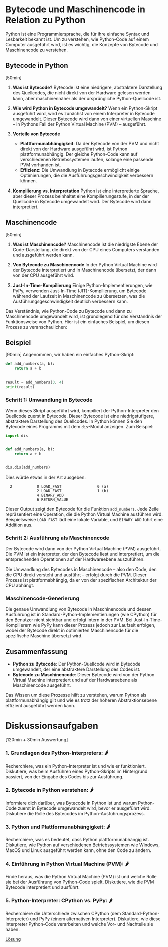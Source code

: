 # Bytecode und Maschinencode in Relation zu Python

Python ist eine Programmiersprache, die für ihre einfache Syntax und Lesbarkeit bekannt ist. Um zu
verstehen, wie Python-Code auf einem Computer ausgeführt wird, ist es wichtig, die Konzepte von Bytecode und
Maschinencode zu verstehen.

## Bytecode in Python 
[50min]

1. **Was ist Bytecode?**
   Bytecode ist eine niedrigere, abstraktere Darstellung des Quellcodes, die nicht direkt von der Hardware gelesen
   werden kann, aber maschinennäher als der ursprüngliche Python-Quellcode ist.

2. **Wie wird Python in Bytecode umgewandelt?**
   Wenn ein Python-Skript ausgeführt wird, wird es zunächst von einem Interpreter in Bytecode umgewandelt. Dieser
   Bytecode wird dann von einer virtuellen Maschine – in Pythons Fall der Python Virtual Machine (PVM) – ausgeführt.

3. **Vorteile von Bytecode**
    - **Plattformunabhängigkeit**: Da der Bytecode von der PVM und nicht direkt von der Hardware ausgeführt wird, ist
      Python plattformunabhängig. Der gleiche Python-Code kann auf verschiedenen Betriebssystemen laufen, solange eine
      passende PVM vorhanden ist.
    - **Effizienz**: Die Umwandlung in Bytecode ermöglicht einige Optimierungen, die die Ausführungsgeschwindigkeit
      verbessern können.

4. **Kompilierung vs. Interpretation**
   Python ist eine interpretierte Sprache, aber dieser Prozess beinhaltet eine Kompilierungsstufe, in der der Quellcode
   in Bytecode umgewandelt wird. Der Bytecode wird dann interpretiert.

## Maschinencode
[50min]

1. **Was ist Maschinencode?**
   Maschinencode ist die niedrigste Ebene der Code-Darstellung, die direkt von der CPU eines Computers verstanden und
   ausgeführt werden kann.

2. **Von Bytecode zu Maschinencode**
   In der Python Virtual Machine wird der Bytecode interpretiert und in Maschinencode übersetzt, der dann von der CPU
   ausgeführt wird.

3. **Just-In-Time-Kompilierung**
   Einige Python-Implementierungen, wie PyPy, verwenden Just-In-Time (JIT)-Kompilierung, um Bytecode während der
   Laufzeit in Maschinencode zu übersetzen, was die Ausführungsgeschwindigkeit deutlich verbessern kann.

Das Verständnis, wie Python-Code zu Bytecode und dann zu Maschinencode umgewandelt wird, ist grundlegend für das
Verständnis der Funktionsweise von Python. Hier ist ein einfaches Beispiel, um diesen Prozess zu veranschaulichen:

## Beispiel
[90min]
Angenommen, wir haben ein einfaches Python-Skript:

```python
def add_numbers(a, b):
    return a + b


result = add_numbers(3, 4)
print(result)
```

### Schritt 1: Umwandlung in Bytecode

Wenn dieses Skript ausgeführt wird, kompiliert der Python-Interpreter den Quellcode zuerst in Bytecode. Dieser Bytecode
ist eine niedrigstufigere, abstraktere Darstellung des Quellcodes. In Python können Sie den Bytecode eines Programms mit
dem `dis`-Modul anzeigen. Zum Beispiel:

```python
import dis


def add_numbers(a, b):
    return a + b


dis.dis(add_numbers)
```

Dies würde etwas in der Art ausgeben:

```
  2           0 LOAD_FAST                0 (a)
              2 LOAD_FAST                1 (b)
              4 BINARY_ADD
              6 RETURN_VALUE
```

Dieser Output zeigt den Bytecode für die Funktion `add_numbers`. Jede Zeile repräsentiert eine Operation, die die Python
Virtual Machine ausführen wird. Beispielsweise `LOAD_FAST` lädt eine lokale Variable, und `BINARY_ADD` führt eine
Addition aus.

### Schritt 2: Ausführung als Maschinencode

Der Bytecode wird dann von der Python Virtual Machine (PVM) ausgeführt. Die PVM ist ein Interpreter, der den Bytecode
liest und interpretiert, um die entsprechenden Operationen auf der Hardwareebene auszuführen.

Die Umwandlung des Bytecodes in Maschinencode – also den Code, den die CPU direkt versteht und ausführt – erfolgt durch
die PVM. Dieser Prozess ist plattformabhängig, da er von der spezifischen Architektur der CPU abhängt.

### Maschinencode-Generierung

Die genaue Umwandlung von Bytecode in Maschinencode und dessen Ausführung ist in Standard-Python-Implementierungen (wie
CPython) für den Benutzer nicht sichtbar und erfolgt intern in der PVM. Bei Just-In-Time-Kompilierern wie PyPy kann
dieser Prozess jedoch zur Laufzeit erfolgen, wobei der Bytecode direkt in optimierten Maschinencode für die spezifische
Maschine übersetzt wird.

## Zusammenfassung

- **Python zu Bytecode**: Der Python-Quellcode wird in Bytecode umgewandelt, der eine abstraktere Darstellung des Codes
  ist.
- **Bytecode zu Maschinencode**: Dieser Bytecode wird von der Python Virtual Machine interpretiert und auf der
  Hardwareebene als Maschinencode ausgeführt.

Das Wissen um diese Prozesse hilft zu verstehen, warum Python als plattformunabhängig gilt und wie es trotz der höheren
Abstraktionsebene effizient ausgeführt werden kann.

# Diskussionsaufgaben
[120min + 30min Auswertung]
### 1. **Grundlagen des Python-Interpreters**: 🌶️️
Recherchiere, was ein Python-Interpreter ist und wie er funktioniert. 
Diskutiere, was beim Ausführen eines Python-Skripts im Hintergrund passiert, von der Eingabe des Codes bis zur
Ausführung.

### 2. **Bytecode in Python verstehen**: 🌶️️
Informiere dich darüber, was Bytecode in Python ist und warum Python-Code zuerst in
Bytecode umgewandelt wird, bevor er ausgeführt wird. Diskutiere die Rolle des Bytecodes im Python-Ausführungsprozess.

### 3. **Python und Plattformunabhängigkeit**: 🌶️️
Recherchiere, was es bedeutet, dass Python plattformunabhängig ist.
Diskutiere, wie Python auf verschiedenen Betriebssystemen wie Windows, MacOS und Linux ausgeführt werden kann, ohne
den Code zu ändern.

### 4. **Einführung in Python Virtual Machine (PVM)**: 🌶️️
Finde heraus, was die Python Virtual Machine (PVM) ist und welche Rolle
sie bei der Ausführung von Python-Code spielt. Diskutiere, wie die PVM Bytecode interpretiert und ausführt.

### 5. **Python-Interpreter: CPython vs. PyPy**: 🌶️️
Recherchiere die Unterschiede zwischen CPython (dem Standard-Python-Interpreter) und PyPy (einem alternativen 
Interpreter). Diskutiere, wie diese Interpreter Python-Code  verarbeiten und welche Vor- und Nachteile sie haben.

[Lösung](solution.md)
